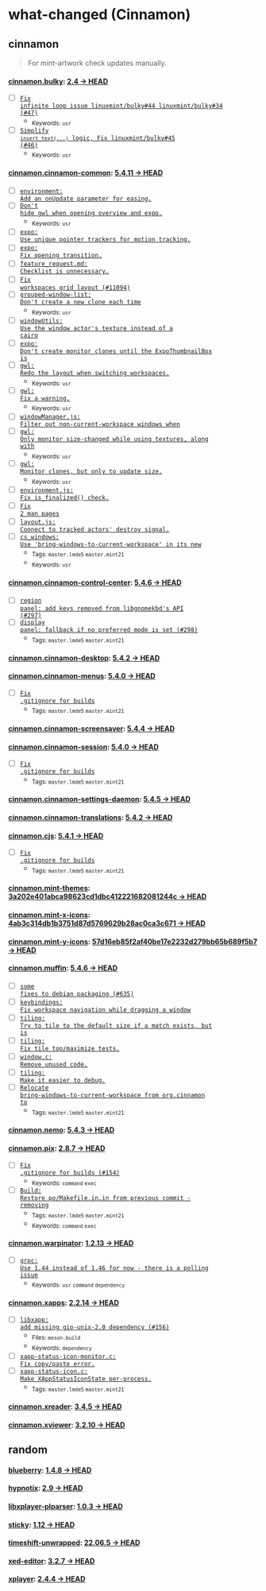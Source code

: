 # what-changed (Cinnamon)
## cinnamon
> For mint-artwork check updates manually.

#### [cinnamon.bulky](https://github.com/linuxmint/bulky): [2.4 → HEAD](https://github.com/linuxmint/bulky/compare/2.4...HEAD)

- [ ] [<code>Fix infinite loop issue linuxmint/bulky#44 linuxmint/bulky#34 (#47)</code>](https://github.com/linuxmint/bulky/commit/207e6bcdc9a8f972e58cd96b04b7edb472206e32)
  - <sub>Keywords: <code>usr</code></sub>
- [ ] [<code>Simplify `insert_text(...)` logic, Fix linuxmint/bulky#45 (#46)</code>](https://github.com/linuxmint/bulky/commit/fd812b38a1378b87795916b64eb45b273735bc86)
  - <sub>Keywords: <code>usr</code></sub>

#### [cinnamon.cinnamon-common](https://github.com/linuxmint/cinnamon): [5.4.11 → HEAD](https://github.com/linuxmint/cinnamon/compare/5.4.11...HEAD)

- [ ] [<code>environment: Add an onUpdate parameter for easing.</code>](https://github.com/linuxmint/cinnamon/commit/f354e6f671de4776973375d35c1d6573e0ee6925)
- [ ] [<code>Don't hide gwl when opening overview and expo.</code>](https://github.com/linuxmint/cinnamon/commit/a34e71d227aca19412701bd02c36c9f1b8bbd480)
  - <sub>Keywords: <code>usr</code></sub>
- [ ] [<code>expo: Use unique pointer trackers for motion tracking.</code>](https://github.com/linuxmint/cinnamon/commit/058deafc84d25e4736dc881e95f4de057c1d0157)
- [ ] [<code>expo: Fix opening transition.</code>](https://github.com/linuxmint/cinnamon/commit/ef74d195d12e969ca57dde48f77bb5328ff4948c)
- [ ] [<code>feature_request.md: Checklist is unnecessary.</code>](https://github.com/linuxmint/cinnamon/commit/40fac546661a7cab552d41052644152aaa92d43c)
- [ ] [<code>Fix workspaces grid layout (#11094)</code>](https://github.com/linuxmint/cinnamon/commit/828665b59bca3faf1152041a5465fed0f86ccc4c)
- [ ] [<code>grouped-window-list: Don't create a new clone each time</code>](https://github.com/linuxmint/cinnamon/commit/de39163f21ef74383c8aea7697e842a2961f6592)
  - <sub>Keywords: <code>usr</code></sub>
- [ ] [<code>windowUtils: Use the window actor's texture instead of a cairo</code>](https://github.com/linuxmint/cinnamon/commit/952f7815af737f658e9b32e9ff4bd267c3048fda)
- [ ] [<code>expo: Don't create monitor clones until the ExpoThumbnailBox is</code>](https://github.com/linuxmint/cinnamon/commit/a99133cbeae3f517e346688f28bd6b4ccd3ca0bb)
- [ ] [<code>gwl: Redo the layout when switching workspaces.</code>](https://github.com/linuxmint/cinnamon/commit/01faeaa0103cbd3286b0ac6cc37198fe55a0ac5f)
  - <sub>Keywords: <code>usr</code></sub>
- [ ] [<code>gwl: Fix a warning.</code>](https://github.com/linuxmint/cinnamon/commit/6d8a3c900a4f13bd5787becc6d4e5bb0074b178e)
  - <sub>Keywords: <code>usr</code></sub>
- [ ] [<code>windowManager.js: Filter out non-current-workspace windows when</code>](https://github.com/linuxmint/cinnamon/commit/f800711e14c307d91b6cf59e53228b59651489dc)
- [ ] [<code>gwl: Only monitor size-changed while using textures, along with</code>](https://github.com/linuxmint/cinnamon/commit/f7516fed151167924872edee31a64a503901ef19)
  - <sub>Keywords: <code>usr</code></sub>
- [ ] [<code>gwl: Monitor clones, but only to update size.</code>](https://github.com/linuxmint/cinnamon/commit/a4d5c3071b4655e9425f3b39c076b06a25212106)
  - <sub>Keywords: <code>usr</code></sub>
- [ ] [<code>environment.js: Fix is_finalized() check.</code>](https://github.com/linuxmint/cinnamon/commit/c7110ea25b03226eb974cb24d5b390e7ce61cdec)
- [ ] [<code>Fix 2 man pages</code>](https://github.com/linuxmint/cinnamon/commit/6d29765c9025ddbdba7889e37794bbcbc9c322b3)
- [ ] [<code>layout.js: Connect to tracked actors' destroy signal.</code>](https://github.com/linuxmint/cinnamon/commit/43677cb30dd7eb284ac702519cd0dd9e855cd878)
- [ ] [<code>cs_windows: Use 'bring-windows-to-current-workspace' in its new</code>](https://github.com/linuxmint/cinnamon/commit/7adcfe6c63d45132ab8abe4aed430d21a4ccd680)
  - <sub>Tags: <code>master.lmde5</code> <code>master.mint21</code></sub>
  - <sub>Keywords: <code>usr</code></sub>

#### [cinnamon.cinnamon-control-center](https://github.com/linuxmint/cinnamon-control-center): [5.4.6 → HEAD](https://github.com/linuxmint/cinnamon-control-center/compare/5.4.6...HEAD)

- [ ] [<code>region panel: add keys removed from libgnomekbd's API (#297)</code>](https://github.com/linuxmint/cinnamon-control-center/commit/8cb73375e66b93da18f7bde728d4a832c07aada4)
- [ ] [<code>display panel: fallback if no preferred mode is set (#298)</code>](https://github.com/linuxmint/cinnamon-control-center/commit/216a759231709d7d23e074a76a3b8ff446efb6d3)
  - <sub>Tags: <code>master.lmde5</code> <code>master.mint21</code></sub>

#### [cinnamon.cinnamon-desktop](https://github.com/linuxmint/cinnamon-desktop): [5.4.2 → HEAD](https://github.com/linuxmint/cinnamon-desktop/compare/5.4.2...HEAD)


#### [cinnamon.cinnamon-menus](https://github.com/linuxmint/cinnamon-menus): [5.4.0 → HEAD](https://github.com/linuxmint/cinnamon-menus/compare/5.4.0...HEAD)

- [ ] [<code>Fix .gitignore for builds</code>](https://github.com/linuxmint/cinnamon-menus/commit/f9d9a90597896db10592ac67b3a6c8a7b15bc789)
  - <sub>Tags: <code>master.lmde5</code> <code>master.mint21</code></sub>

#### [cinnamon.cinnamon-screensaver](https://github.com/linuxmint/cinnamon-screensaver): [5.4.4 → HEAD](https://github.com/linuxmint/cinnamon-screensaver/compare/5.4.4...HEAD)


#### [cinnamon.cinnamon-session](https://github.com/linuxmint/cinnamon-session): [5.4.0 → HEAD](https://github.com/linuxmint/cinnamon-session/compare/5.4.0...HEAD)

- [ ] [<code>Fix .gitignore for builds</code>](https://github.com/linuxmint/cinnamon-session/commit/29fd37f6d8f94763c13b4f76cd91f047fbccbf81)
  - <sub>Tags: <code>master.lmde5</code> <code>master.mint21</code></sub>

#### [cinnamon.cinnamon-settings-daemon](https://github.com/linuxmint/cinnamon-settings-daemon): [5.4.5 → HEAD](https://github.com/linuxmint/cinnamon-settings-daemon/compare/5.4.5...HEAD)


#### [cinnamon.cinnamon-translations](https://github.com/linuxmint/cinnamon-translations): [5.4.2 → HEAD](https://github.com/linuxmint/cinnamon-translations/compare/5.4.2...HEAD)


#### [cinnamon.cjs](https://github.com/linuxmint/cjs): [5.4.1 → HEAD](https://github.com/linuxmint/cjs/compare/5.4.1...HEAD)

- [ ] [<code>Fix .gitignore for builds</code>](https://github.com/linuxmint/cjs/commit/ec0a18fb4455e833300c55608edf25f48fcc82b9)
  - <sub>Tags: <code>master.lmde5</code> <code>master.mint21</code></sub>

#### [cinnamon.mint-themes](https://github.com/linuxmint/mint-themes): [3a202e401abca98623cd1dbc412221682081244c → HEAD](https://github.com/linuxmint/mint-themes/compare/3a202e401abca98623cd1dbc412221682081244c...HEAD)


#### [cinnamon.mint-x-icons](https://github.com/linuxmint/mint-x-icons): [4ab3c314db1b3751d87d5769629b28ac0ca3c671 → HEAD](https://github.com/linuxmint/mint-x-icons/compare/4ab3c314db1b3751d87d5769629b28ac0ca3c671...HEAD)


#### [cinnamon.mint-y-icons](https://github.com/linuxmint/mint-y-icons): [57d16eb85f2af40be17e2232d279bb65b689f5b7 → HEAD](https://github.com/linuxmint/mint-y-icons/compare/57d16eb85f2af40be17e2232d279bb65b689f5b7...HEAD)


#### [cinnamon.muffin](https://github.com/linuxmint/muffin): [5.4.6 → HEAD](https://github.com/linuxmint/muffin/compare/5.4.6...HEAD)

- [ ] [<code>some fixes to debian packaging (#635)</code>](https://github.com/linuxmint/muffin/commit/6821ae37cb13e077fe08692be4767df694aa362b)
- [ ] [<code>keybindings: Fix workspace navigation while dragging a window</code>](https://github.com/linuxmint/muffin/commit/df41516f39b3c2410026c9bffa1d9d49cb589692)
- [ ] [<code>tiling: Try to tile to the default size if a match exists, but is</code>](https://github.com/linuxmint/muffin/commit/49df86b0322fa494654e1b0e5747b08def095239)
- [ ] [<code>tiling: Fix tile top/maximize tests.</code>](https://github.com/linuxmint/muffin/commit/a5f0d56ab269ce7e5d599ba7d3ee61633c6b2ab5)
- [ ] [<code>window.c: Remove unused code.</code>](https://github.com/linuxmint/muffin/commit/48fc420e9f48ddc6676fa5175ca097f19f4ff1b8)
- [ ] [<code>tiling: Make it easier to debug.</code>](https://github.com/linuxmint/muffin/commit/433dc2c412eab482c245f83958331d4e16dfb62c)
- [ ] [<code>Relocate bring-windows-to-current-workspace from org.cinnamon to</code>](https://github.com/linuxmint/muffin/commit/9411323596e47ded674328e0d3a19ceaf87a16d6)
  - <sub>Tags: <code>master.lmde5</code> <code>master.mint21</code></sub>

#### [cinnamon.nemo](https://github.com/linuxmint/nemo): [5.4.3 → HEAD](https://github.com/linuxmint/nemo/compare/5.4.3...HEAD)


#### [cinnamon.pix](https://github.com/linuxmint/pix): [2.8.7 → HEAD](https://github.com/linuxmint/pix/compare/2.8.7...HEAD)

- [ ] [<code>Fix .gitignore for builds (#154)</code>](https://github.com/linuxmint/pix/commit/a3ad8d8ea92bb577b5373798bc6f5f5d567e002e)
  - <sub>Keywords: <code>command</code> <code>exec</code></sub>
- [ ] [<code>Build: Restore po/Makefile.in.in from previous commit - removing</code>](https://github.com/linuxmint/pix/commit/73f592ec6178b4d6e97886de4b3c34a0d46e9c58)
  - <sub>Tags: <code>master.lmde5</code> <code>master.mint21</code></sub>
  - <sub>Keywords: <code>command</code> <code>exec</code></sub>

#### [cinnamon.warpinator](https://github.com/linuxmint/warpinator): [1.2.13 → HEAD](https://github.com/linuxmint/warpinator/compare/1.2.13...HEAD)

- [ ] [<code>grpc: Use 1.44 instead of 1.46 for now - there is a polling issue</code>](https://github.com/linuxmint/warpinator/commit/8fd5f86230bc0aee5b9fd736c94a186b84a51ab3)
  - <sub>Keywords: <code>usr</code> <code>command</code> <code>dependency</code></sub>

#### [cinnamon.xapps](https://github.com/linuxmint/xapp): [2.2.14 → HEAD](https://github.com/linuxmint/xapp/compare/2.2.14...HEAD)

- [ ] [<code>libxapp: add missing gio-unix-2.0 dependency (#156)</code>](https://github.com/linuxmint/xapp/commit/052081f75d1c1212aeb6a913772723c81607bcb3)
  - <sub>Files: <code>meson.build</code></sub>
  - <sub>Keywords: <code>dependency</code></sub>
- [ ] [<code>xapp-status-icon-monitor.c: Fix copy/paste error.</code>](https://github.com/linuxmint/xapp/commit/69ca4f166c49de909b4726974ea1cc22674d3484)
- [ ] [<code>xapp-status-icon.c: Make XAppStatusIconState per-process.</code>](https://github.com/linuxmint/xapp/commit/33a0f45ead5c4f1d9ee27e8414fe0617d8b25536)
  - <sub>Tags: <code>master.lmde5</code> <code>master.mint21</code></sub>

#### [cinnamon.xreader](https://github.com/linuxmint/xreader): [3.4.5 → HEAD](https://github.com/linuxmint/xreader/compare/3.4.5...HEAD)


#### [cinnamon.xviewer](https://github.com/linuxmint/xviewer): [3.2.10 → HEAD](https://github.com/linuxmint/xviewer/compare/3.2.10...HEAD)

## random

#### [blueberry](https://github.com/linuxmint/blueberry): [1.4.8 → HEAD](https://github.com/linuxmint/blueberry/compare/1.4.8...HEAD)


#### [hypnotix](https://github.com/linuxmint/hypnotix): [2.9 → HEAD](https://github.com/linuxmint/hypnotix/compare/2.9...HEAD)


#### [libxplayer-plparser](https://github.com/linuxmint/xplayer-plparser): [1.0.3 → HEAD](https://github.com/linuxmint/xplayer-plparser/compare/1.0.3...HEAD)


#### [sticky](https://github.com/linuxmint/sticky): [1.12 → HEAD](https://github.com/linuxmint/sticky/compare/1.12...HEAD)


#### [timeshift-unwrapped](https://github.com/linuxmint/timeshift): [22.06.5 → HEAD](https://github.com/linuxmint/timeshift/compare/22.06.5...HEAD)


#### [xed-editor](https://github.com/linuxmint/xed): [3.2.7 → HEAD](https://github.com/linuxmint/xed/compare/3.2.7...HEAD)


#### [xplayer](https://github.com/linuxmint/xplayer): [2.4.4 → HEAD](https://github.com/linuxmint/xplayer/compare/2.4.4...HEAD)

